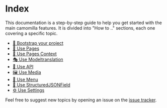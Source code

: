 # Index

This documentation is a step-by-step guide to help you get started with the main camomilla features.
It is divided into "How to .." sections, each one covering a specific topic.

- [🚀 Bootstrap your project](Bootstrap%20your%20project)
- [📝 Use Pages ](Use%20Pages)
- [🧩 Use Pages Context](Use%20Pages%20Context)
- [🎭 Use Modeltranslation](Use%20Modeltranslation)
- [🐝 Use API](Use%20API)
- [🖼️ Use Media](Use%20Media)
- [🍜 Use Menu](Use%20Menu)
- [🧬 Use StructuredJSONField](Use%20StructuredJSONField)
- [⚙️ Use Settings](Use%20Settings)

Feel free to suggest new topics by opening an issue on the [issue tracker](https://github.com/lotrekagency/camomilla/issues).